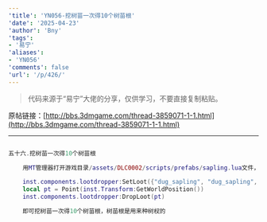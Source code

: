 ```yaml
---
'title': 'YN056-挖树苗一次得10个树苗根'
'date': '2025-04-23'
'author': 'Bny'
'tags':
- '易宁'
'aliases':
- 'YN056'
'comments': false
'url': '/p/426/'
---
```


> 代码来源于“易宁”大佬的分享，仅供学习，不要直接复制粘贴。

原帖链接：[http://bbs.3dmgame.com/thread-3859071-1-1.html](http://bbs.3dmgame.com/thread-3859071-1-1.html)

---

```lua  

五十六.挖树苗一次得10个树苗根

	用MT管理器打开游戏目录/assets/DLC0002/scripts/prefabs/sapling.lua文件，在inst:Remove()的下一行插入以下内容：

	inst.components.lootdropper:SetLoot({"dug_sapling", "dug_sapling", "dug_sapling", "dug_sapling", "dug_sapling", "dug_sapling", "dug_sapling", "dug_sapling", "dug_sapling"})
	local pt = Point(inst.Transform:GetWorldPosition())
	inst.components.lootdropper:DropLoot(pt)

	即可挖树苗一次得10个树苗根，树苗根是用来种树杈的

```  

